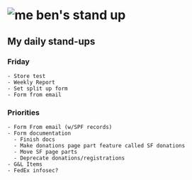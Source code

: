 # ![me](https://avatars2.githubusercontent.com/u/5232044?s=50&v=4) ben's stand up

## My daily stand-ups
    
### Friday
    
    - Store test
    - Weekly Report
    - Set split up form
    - Form from email
    

### Priorities 
   
    - Form From email (w/SPF records)
    - Form documentation
      - Finish docs
      - Make donations page part feature called SF donations
      - Move SF page parts
      - Deprecate donations/registrations
    - G&L Items
    - FedEx infosec?
      
